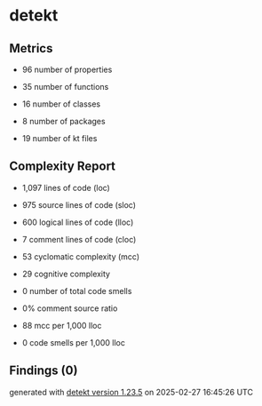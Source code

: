 # detekt

## Metrics

* 96 number of properties

* 35 number of functions

* 16 number of classes

* 8 number of packages

* 19 number of kt files

## Complexity Report

* 1,097 lines of code (loc)

* 975 source lines of code (sloc)

* 600 logical lines of code (lloc)

* 7 comment lines of code (cloc)

* 53 cyclomatic complexity (mcc)

* 29 cognitive complexity

* 0 number of total code smells

* 0% comment source ratio

* 88 mcc per 1,000 lloc

* 0 code smells per 1,000 lloc

## Findings (0)

generated with [detekt version 1.23.5](https://detekt.dev/) on 2025-02-27 16:45:26 UTC
